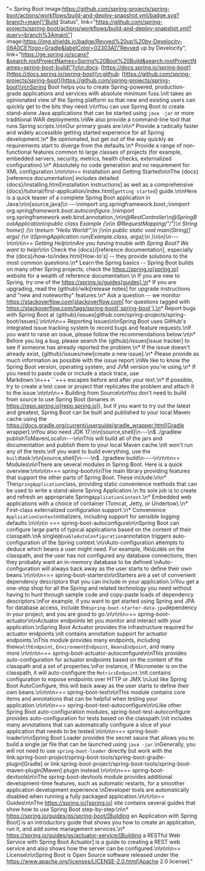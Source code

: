 "= Spring Boot image:https://github.com/spring-projects/spring-boot/actions/workflows/build-and-deploy-snapshot.yml/badge.svg?branch=main[\"Build Status\", link=\"https://github.com/spring-projects/spring-boot/actions/workflows/build-and-deploy-snapshot.yml?query=branch%3Amain\"] image:https://img.shields.io/badge/Revved%20up%20by-Develocity-06A0CE?logo=Gradle&labelColor=02303A[\"Revved up by Develocity\", link=\"https://ge.spring.io/scans?&search.rootProjectNames=Spring%20Boot%20Build&search.rootProjectNames=spring-boot-build\"]\n\n:docs: [https://docs.spring.io/spring-boot](https://docs.spring.io/spring-boot)\n:github: [https://github.com/spring-projects/spring-boot](https://github.com/spring-projects/spring-boot)\n\nSpring Boot helps you to create Spring-powered, production-grade applications and services with absolute minimum fuss.\nIt takes an opinionated view of the Spring platform so that new and existing users can quickly get to the bits they need.\n\nYou can use Spring Boot to create stand-alone Java applications that can be started using `java -jar` or more traditional WAR deployments.\nWe also provide a command-line tool that runs Spring scripts.\n\nOur primary goals are:\n\n* Provide a radically faster and widely accessible getting started experience for all Spring development.\n* Be opinionated, but get out of the way quickly as requirements start to diverge from the defaults.\n* Provide a range of non-functional features common to large classes of projects (for example, embedded servers, security, metrics, health checks, externalized configuration).\n* Absolutely no code generation and no requirement for XML configuration.\n\n\n\n== Installation and Getting Started\n\nThe {docs}[reference documentation] includes detailed {docs}/installing.html[installation instructions] as well as a comprehensive {docs}/tutorial/first-application/index.html[``getting started``] guide.\n\nHere is a quick teaser of a complete Spring Boot application in Java:\n\n[source,java]\n ---\nimport org.springframework.boot._;\nimport org.springframework.boot.autoconfigure._;\nimport org.springframework.web.bind.annotation._;\n\n@RestController\n@SpringBootApplication\npublic class Example {\n\n&#x9;@RequestMapping(\"/\")\n&#x9;String home() {\n&#x9;\treturn \"Hello World!\";\n&#x9;}\n\n&#x9;public static void main(String[] args) {\n&#x9;\tSpringApplication.run(Example.class, args);\n&#x9;}\n\n}\n---\n\n\n\n== Getting Help\n\nAre you having trouble with Spring Boot? We want to help!\n\n_ Check the {docs}/[reference documentation], especially the {docs}/how-to/index.html[How-to's] -- they provide solutions to the most common questions.\n* Learn the Spring basics -- Spring Boot builds on many other Spring projects; check the https://spring.io[spring.io] website for a wealth of reference documentation.\n&#x20; If you are new to Spring, try one of the https://spring.io/guides[guides].\n* If you are upgrading, read the {github}/wiki[release notes] for upgrade instructions and \"new and noteworthy\" features.\n* Ask a question -- we monitor https://stackoverflow.com[stackoverflow.com] for questions tagged with https://stackoverflow.com/tags/spring-boot[`spring-boot`].\n* Report bugs with Spring Boot at {github}/issues[github.com/spring-projects/spring-boot/issues].\n\n\n\n== Reporting Issues\n\nSpring Boot uses GitHub's integrated issue tracking system to record bugs and feature requests.\nIf you want to raise an issue, please follow the recommendations below:\n\n* Before you log a bug, please search the {github}/issues[issue tracker] to see if someone has already reported the problem.\n* If the issue doesn't already exist, {github}/issues/new[create a new issue].\n* Please provide as much information as possible with the issue report.\nWe like to know the Spring Boot version, operating system, and JVM version you're using.\n* If you need to paste code or include a stack trace, use Markdown.\n+++```+++ escapes before and after your text.\n* If possible, try to create a test case or project that replicates the problem and attach it to the issue.\n\n\n\n== Building from Source\n\nYou don't need to build from source to use Spring Boot (binaries in https://repo.spring.io[repo.spring.io]), but if you want to try out the latest and greatest, Spring Boot can be built and published to your local Maven cache using the https://docs.gradle.org/current/userguide/gradle_wrapper.html[Gradle wrapper].\nYou also need JDK 17.\n\n[source,shell]\n---\n$ ./gradlew publishToMavenLocal\n---\n\nThis will build all of the jars and documentation and publish them to your local Maven cache.\nIt won't run any of the tests.\nIf you want to build everything, use the `build`task:\n\n[source,shell]\n----\n$ ./gradlew build\n----\n\n\n\n== Modules\n\nThere are several modules in Spring Boot. Here is a quick overview:\n\n\n\n=== spring-boot\n\nThe main library providing features that support the other parts of Spring Boot. These include:\n\n* The`SpringApplication`class, providing static convenience methods that can be used to write a stand-alone Spring Application.\n&#x20; Its sole job is to create and refresh an appropriate Spring`ApplicationContext`.\n* Embedded web applications with a choice of container (Tomcat, Jetty, or Undertow).\n* First-class externalized configuration support.\n* Convenience `ApplicationContext`initializers, including support for sensible logging defaults.\n\n\n\n === spring-boot-autoconfigure\n\nSpring Boot can configure large parts of typical applications based on the content of their classpath.\nA single`@EnableAutoConfiguration`annotation triggers auto-configuration of the Spring context.\n\nAuto-configuration attempts to deduce which beans a user might need. For example, if`HSQLDB`is on the classpath, and the user has not configured any database connections, then they probably want an in-memory database to be defined.\nAuto-configuration will always back away as the user starts to define their own beans.\n\n\n\n=== spring-boot-starters\n\nStarters are a set of convenient dependency descriptors that you can include in your application.\nYou get a one-stop shop for all the Spring and related technology you need without having to hunt through sample code and copy-paste loads of dependency descriptors.\nFor example, if you want to get started using Spring and JPA for database access, include the`spring-boot-starter-data-jpa`dependency in your project, and you are good to go.\n\n\n\n=== spring-boot-actuator\n\nActuator endpoints let you monitor and interact with your application.\nSpring Boot Actuator provides the infrastructure required for actuator endpoints.\nIt contains annotation support for actuator endpoints.\nThis module provides many endpoints, including the`HealthEndpoint`, `EnvironmentEndpoint`, `BeansEndpoint`, and many more.\n\n\n\n=== spring-boot-actuator-autoconfigure\n\nThis provides auto-configuration for actuator endpoints based on the content of the classpath and a set of properties.\nFor instance, if Micrometer is on the classpath, it will auto-configure the `MetricsEndpoint`.\nIt contains configuration to expose endpoints over HTTP or JMX.\nJust like Spring Boot AutoConfigure, this will back away as the user starts to define their own beans.\n\n\n\n=== spring-boot-test\n\nThis module contains core items and annotations that can be helpful when testing your application.\n\n\n\n=== spring-boot-test-autoconfigure\n\nLike other Spring Boot auto-configuration modules, spring-boot-test-autoconfigure provides auto-configuration for tests based on the classpath.\nIt includes many annotations that can automatically configure a slice of your application that needs to be tested.\n\n\n\n=== spring-boot-loader\n\nSpring Boot Loader provides the secret sauce that allows you to build a single jar file that can be launched using `java -jar`.\nGenerally, you will not need to use `spring-boot-loader` directly but work with the link:spring-boot-project/spring-boot-tools/spring-boot-gradle-plugin[Gradle] or link:spring-boot-project/spring-boot-tools/spring-boot-maven-plugin[Maven] plugin instead.\n\n\n\n=== spring-boot-devtools\n\nThe spring-boot-devtools module provides additional development-time features, such as automatic restarts, for a smoother application development experience.\nDeveloper tools are automatically disabled when running a fully packaged application.\n\n\n\n== Guides\n\nThe https://spring.io/[spring.io] site contains several guides that show how to use Spring Boot step-by-step:\n\n* https://spring.io/guides/gs/spring-boot/[Building an Application with Spring Boot] is an introductory guide that shows you how to create an application, run it, and add some management services.\n* https://spring.io/guides/gs/actuator-service/[Building a RESTful Web Service with Spring Boot Actuator] is a guide to creating a REST web service and also shows how the server can be configured.\n\n\n\n== License\n\nSpring Boot is Open Source software released under the https://www.apache.org/licenses/LICENSE-2.0.html[Apache 2.0 license]."

